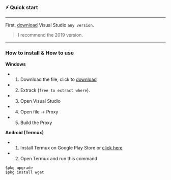 ### ⚡️ Quick start

<hr>

First, [download](https://visualstudio.microsoft.com/downloads/) Visual Studio `any version`.

> I recommend the 2019 version. <br>

<hr>

### How to install & How to use

**Windows**
- 1. Download the file, click to [download](https://github.com/EternalsDev/Growtopia-Proxy/archive/refs/heads/main.zip)
- 2. Extrack (`free to extract where`).
- 3. Open Visual Studio
- 4. Open file -> Proxy
- 5. Build the Proxy

**Android (Termux)**
- 1. Install Termux on Google Play Store or [click here](https://play.google.com/store/apps/details?id=com.termux)
- 2. Open Termux and run this command
```
$pkg upgrade
$pkg install wget
```
